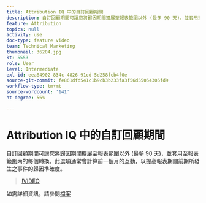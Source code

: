 ```yaml
---
title: Attribution IQ 中的自訂回顧期間
description: 自訂回顧期間可讓您將歸因期間擴展至報表範圍以外 (最多 90 天)，並套用至報表範圍內的每個轉換。此選項通常會計算前一個月的互動，以提高報表期間前期所發生之事件的歸因準確度。
feature: Attribution
topics: null
activity: use
doc-type: feature video
team: Technical Marketing
thumbnail: 36204.jpg
kt: 5553
role: User
level: Intermediate
exl-id: eea84902-834c-4826-91cd-5d258fcb4f0e
source-git-commit: fe861dfd541c1b9cb3b233fa3f56d55054305fd9
workflow-type: tm+mt
source-wordcount: '141'
ht-degree: 56%

---
```


# Attribution IQ 中的自訂回顧期間

自訂回顧期間可讓您將歸因期間擴展至報表範圍以外 (最多 90 天)，並套用至報表範圍內的每個轉換。此選項通常會計算前一個月的互動，以提高報表期間前期所發生之事件的歸因準確度。

>[!VIDEO](https://video.tv.adobe.com/v/36204/?quality=12&learn=on)

如需詳細資訊，請參閱[檔案](https://experienceleague.adobe.com/docs/analytics/analyze/analysis-workspace/attribution/models.html?lang=zh-Hant#lookback-windows)
